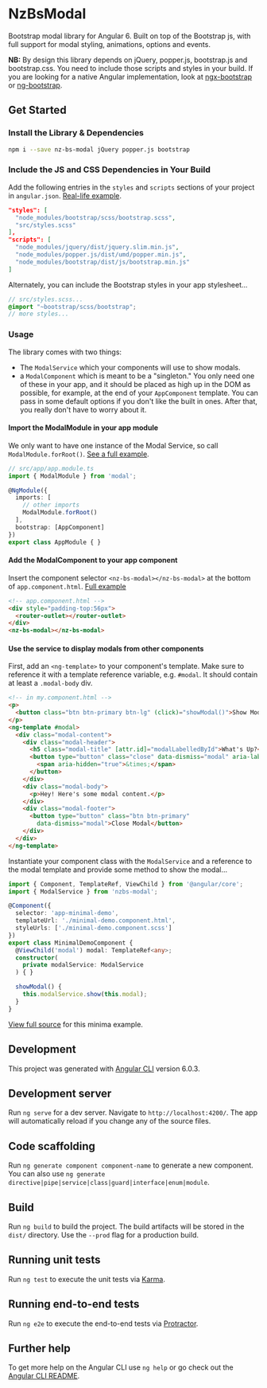 # NzBsModal

Bootstrap modal library for Angular 6. Built on top of the Bootstrap js, with full support for modal styling, animations, options and events.


**NB:** By design this library depends on jQuery, popper.js, bootstrap.js and bootstrap.css. You need to include those scripts and styles in your build. If you are looking for a native Angular implementation, look at [ngx-bootstrap](https://github.com/valor-software/ngx-bootstrap) or [ng-bootstrap](https://ng-bootstrap.github.io).

## Get Started
### Install the Library &amp; Dependencies
```bash
npm i --save nz-bs-modal jQuery popper.js bootstrap
```
### Include the JS and CSS Dependencies in Your Build

Add the following entries in the `styles` and `scripts` sections of your project in `angular.json`. [Real-life example](https://github.com/nowzoo/nz-bs-modal/blob/master/angular.json#L32).
```json
"styles": [
  "node_modules/bootstrap/scss/bootstrap.scss",
  "src/styles.scss"
],
"scripts": [
  "node_modules/jquery/dist/jquery.slim.min.js",
  "node_modules/popper.js/dist/umd/popper.min.js",
  "node_modules/bootstrap/dist/js/bootstrap.min.js"
]

```

Alternately, you can include the Bootstrap styles in your app stylesheet...

```scss
// src/styles.scss...
@import "~bootstrap/scss/bootstrap";
// more styles...
```

### Usage

The library comes with two things:
 - The `ModalService` which your components will use to show modals.
 - a `ModalComponent` which is meant to be a "singleton." You only need one of these in your app, and it should be placed as high up in the DOM as possible, for example, at the end of your `AppComponent` template. You can pass in some default options if you don't like the built in ones. After that, you really don't have to worry about it.

#### Import the ModalModule in your app module

We only want to have one instance of the Modal Service, so call `ModalModule.forRoot()`. [See a full example](https://github.com/nowzoo/nz-bs-modal/blob/master/src/app/app.module.ts#L1).


```ts
// src/app/app.module.ts
import { ModalModule } from 'modal';

@NgModule({
  imports: [
    // other imports
    ModalModule.forRoot()
  ],
  bootstrap: [AppComponent]
})
export class AppModule { }
```


#### Add the ModalComponent to your app component
Insert the component selector `<nz-bs-modal></nz-bs-modal>` at the bottom of `app.component.html`. [Full example](https://github.com/nowzoo/nz-bs-modal/blob/master/src/app/app.component.html#L1)
```html
<!-- app.component.html -->
<div style="padding-top:56px">
  <router-outlet></router-outlet>
</div>
<nz-bs-modal></nz-bs-modal>
```
#### Use the service to display modals from other components

First, add an `<ng-template>` to your component's template. Make sure to reference it with a template reference variable, e.g. `#modal`. It should contain at least a `.modal-body` div.

```html
<!-- in my.component.html -->
<p>
  <button class="btn btn-primary btn-lg" (click)="showModal()">Show Modal</button>
</p>
<ng-template #modal>
  <div class="modal-content">
    <div class="modal-header">
      <h5 class="modal-title" [attr.id]="modalLabelledById">What's Up?</h5>
      <button type="button" class="close" data-dismiss="modal" aria-label="Close">
        <span aria-hidden="true">&times;</span>
      </button>
    </div>
    <div class="modal-body">
      <p>Hey! Here's some modal content.</p>
    </div>
    <div class="modal-footer">
      <button type="button" class="btn btn-primary"
        data-dismiss="modal">Close Modal</button>
    </div>
  </div>
</ng-template>
```

Instantiate your component class with the `ModalService` and a reference to the modal template and provide some method to show the modal...
```ts
import { Component, TemplateRef, ViewChild } from '@angular/core';
import { ModalService } from 'nzbs-modal';

@Component({
  selector: 'app-minimal-demo',
  templateUrl: './minimal-demo.component.html',
  styleUrls: ['./minimal-demo.component.scss']
})
export class MinimalDemoComponent {
  @ViewChild('modal') modal: TemplateRef<any>;
  constructor(
    private modalService: ModalService
  ) { }

  showModal() {
    this.modalService.show(this.modal);
  }
}
```
[View full source](https://github.com/nowzoo/nz-bs-modal/blob/master/src/app/minimal-demo) for this minima example.







## Development
This project was generated with [Angular CLI](https://github.com/angular/angular-cli) version 6.0.3.

## Development server

Run `ng serve` for a dev server. Navigate to `http://localhost:4200/`. The app will automatically reload if you change any of the source files.

## Code scaffolding

Run `ng generate component component-name` to generate a new component. You can also use `ng generate directive|pipe|service|class|guard|interface|enum|module`.

## Build

Run `ng build` to build the project. The build artifacts will be stored in the `dist/` directory. Use the `--prod` flag for a production build.

## Running unit tests

Run `ng test` to execute the unit tests via [Karma](https://karma-runner.github.io).

## Running end-to-end tests

Run `ng e2e` to execute the end-to-end tests via [Protractor](http://www.protractortest.org/).

## Further help

To get more help on the Angular CLI use `ng help` or go check out the [Angular CLI README](https://github.com/angular/angular-cli/blob/master/README.md).
